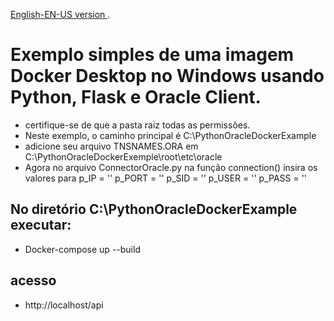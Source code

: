 [English-EN-US version ](https://github.com/LeandrodSouza/PythonOracleDockerExemple/blob/main/README-en-us.md).

# Exemplo simples de uma imagem  Docker Desktop no Windows usando Python, Flask e Oracle Client.
* certifique-se de que a pasta raiz todas as permissões.
* Neste exemplo, o caminho principal é C:\PythonOracleDockerExample
* adicione seu arquivo TNSNAMES.ORA em C:\PythonOracleDockerExemple\root\etc\oracle 
* Agora no arquivo ConnectorOracle.py na função connection() insira os valores para p_IP = '' p_PORT = '' p_SID = '' p_USER = '' p_PASS = ''
## No diretório C:\PythonOracleDockerExample executar:
 * Docker-compose up --build
## acesso
 * http://localhost/api


